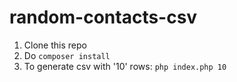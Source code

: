# random-contacts-csv

1. Clone this repo
2. Do `composer install`
3. To generate csv with '10' rows: `php index.php 10`
